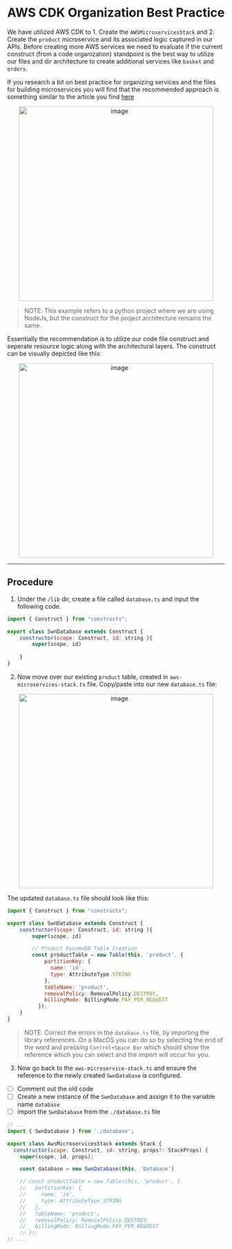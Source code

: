 # AWS CDK Organization Best Practice

We have utilized AWS CDK to 1. Create the `AWSMicroservicesStack` and 2. Create the `product` microservice and its associated logic captured in our APIs. Before creating more AWS services we need to evaluate if the current construct (from a code organization) standpoint is the best way to utilize our files and dir architecture to create additional services like `basket` and `orders`. 

If you research a bit on best practice for organizing services and the files for building microservices you will find that the recommended approach is something similar to the article you find [here](https://aws.amazon.com/blogs/developer/recommended-aws-cdk-project-structure-for-python-applications/)

<p align="center">
<img width="450" alt="image" src="https://github.com/gabrrodriguez/aws-cdk-demo/assets/126508932/71ac46a1-2708-4938-ba0c-b745da210488">
</p>

> NOTE: This example refers to a python project where we are using NodeJs, but the construct for the project architecture remains the same. 

Essentially the recommendation is to utilize our code file construct and seperate resource logic along with the architectural layers. The construct can be visually depicted like this: 

<p align="center">
<img width="450" alt="image" src="https://github.com/gabrrodriguez/aws-cdk-demo/assets/126508932/8fbf5c50-2b35-4cc7-9b08-3b3f8c7d35a6">
</p>

--------

## Procedure

1. Under the `/lib` dir, create a file called `database.ts` and input the following code.

```js
import { Construct } from "constructs";

export class SwnDatabase extends Construct {
    constructor(scope: Construct, id: string ){
        super(scope, id)
        
    }
}
```

2. Now move over our existing `product` table, created in `aws-microservices-stack.ts` file. Copy/paste into our new `database.ts` file: 

<p align="center">
<img width="450" alt="image" src="https://github.com/gabrrodriguez/aws-cdk-demo/assets/126508932/9ecf1db5-6156-4161-938b-7b125b46b904">
</p>

The updated `database.ts` file should look like this: 

```js
import { Construct } from "constructs";

export class SwnDatabase extends Construct {
    constructor(scope: Construct, id: string ){
        super(scope, id)

        // Product DynamoDB Table Creation
        const productTable = new Table(this, 'product', {
            partitionKey: {
              name: 'id',
              type: AttributeType.STRING
            },
            tableName: 'product',
            removalPolicy: RemovalPolicy.DESTROY,
            billingMode: BillingMode.PAY_PER_REQUEST
          });
    }
}
```

> NOTE: Correct the errors in the `database.ts` file, by importing the library references. On a MacOS you can do so by selecting the end of the word and pressing `Control+Space Bar` which should show the reference which you can select and the import will occur for you. 


3. Now go back to the `aws-microservice-stack.ts` and ensure the reference to the newly created `SwnDatabase` is configured. 

- [ ] Comment out the old code
- [ ] Create a new instance of the `SwnDatabase` and assign it to the variable name `database`
- [ ] import the `SwnDatabase` from the `./database.ts` file

```js
// ...
import { SwnDatabase } from './database';

export class AwsMicroservicesStack extends Stack {
  constructor(scope: Construct, id: string, props?: StackProps) {
    super(scope, id, props);

    const database = new SwnDatabase(this, 'Database')

    // const productTable = new Table(this, 'product', {
    //   partitionKey: {
    //     name: 'id',
    //     type: AttributeType.STRING
    //   },
    //   tableName: 'product',
    //   removalPolicy: RemovalPolicy.DESTROY,
    //   billingMode: BillingMode.PAY_PER_REQUEST
    // });
// ...
```